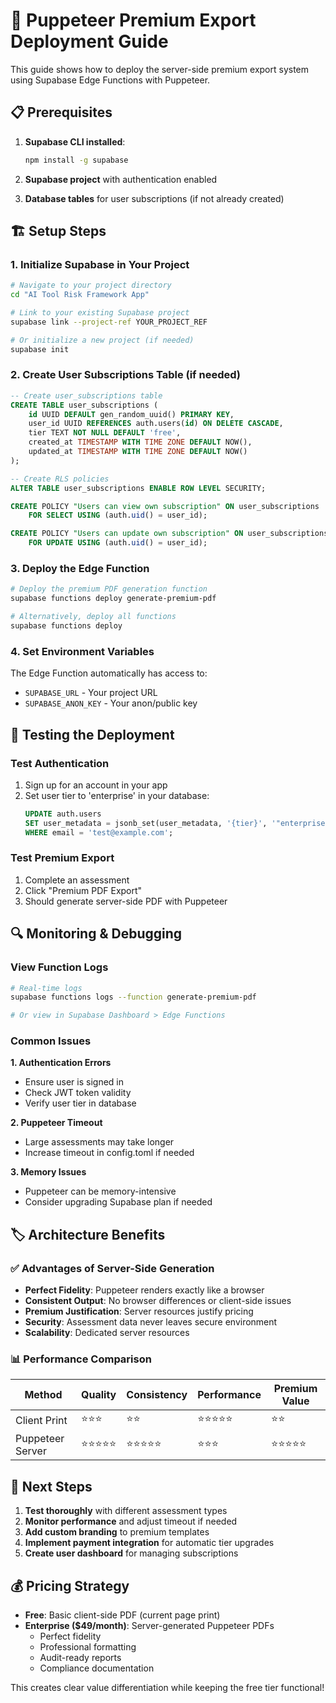 # 🚀 Puppeteer Premium Export Deployment Guide

This guide shows how to deploy the server-side premium export system using Supabase Edge Functions with Puppeteer.

## 📋 Prerequisites

1. **Supabase CLI installed**:
   ```bash
   npm install -g supabase
   ```

2. **Supabase project** with authentication enabled

3. **Database tables** for user subscriptions (if not already created)

## 🏗️ Setup Steps

### 1. Initialize Supabase in Your Project

```bash
# Navigate to your project directory
cd "AI Tool Risk Framework App"

# Link to your existing Supabase project
supabase link --project-ref YOUR_PROJECT_REF

# Or initialize a new project (if needed)
supabase init
```

### 2. Create User Subscriptions Table (if needed)

```sql
-- Create user_subscriptions table
CREATE TABLE user_subscriptions (
    id UUID DEFAULT gen_random_uuid() PRIMARY KEY,
    user_id UUID REFERENCES auth.users(id) ON DELETE CASCADE,
    tier TEXT NOT NULL DEFAULT 'free',
    created_at TIMESTAMP WITH TIME ZONE DEFAULT NOW(),
    updated_at TIMESTAMP WITH TIME ZONE DEFAULT NOW()
);

-- Create RLS policies
ALTER TABLE user_subscriptions ENABLE ROW LEVEL SECURITY;

CREATE POLICY "Users can view own subscription" ON user_subscriptions
    FOR SELECT USING (auth.uid() = user_id);

CREATE POLICY "Users can update own subscription" ON user_subscriptions
    FOR UPDATE USING (auth.uid() = user_id);
```

### 3. Deploy the Edge Function

```bash
# Deploy the premium PDF generation function
supabase functions deploy generate-premium-pdf

# Alternatively, deploy all functions
supabase functions deploy
```

### 4. Set Environment Variables

The Edge Function automatically has access to:
- `SUPABASE_URL` - Your project URL
- `SUPABASE_ANON_KEY` - Your anon/public key

## 🧪 Testing the Deployment

### Test Authentication

1. Sign up for an account in your app
2. Set user tier to 'enterprise' in your database:
   ```sql
   UPDATE auth.users 
   SET user_metadata = jsonb_set(user_metadata, '{tier}', '"enterprise"')
   WHERE email = 'test@example.com';
   ```

### Test Premium Export

1. Complete an assessment
2. Click "Premium PDF Export" 
3. Should generate server-side PDF with Puppeteer

## 🔍 Monitoring & Debugging

### View Function Logs

```bash
# Real-time logs
supabase functions logs --function generate-premium-pdf

# Or view in Supabase Dashboard > Edge Functions
```

### Common Issues

**1. Authentication Errors**
- Ensure user is signed in
- Check JWT token validity
- Verify user tier in database

**2. Puppeteer Timeout**
- Large assessments may take longer
- Increase timeout in config.toml if needed

**3. Memory Issues**
- Puppeteer can be memory-intensive
- Consider upgrading Supabase plan if needed

## 🏷️ Architecture Benefits

### ✅ Advantages of Server-Side Generation

- **Perfect Fidelity**: Puppeteer renders exactly like a browser
- **Consistent Output**: No browser differences or client-side issues  
- **Premium Justification**: Server resources justify pricing
- **Security**: Assessment data never leaves secure environment
- **Scalability**: Dedicated server resources

### 📊 Performance Comparison

| Method | Quality | Consistency | Performance | Premium Value |
|--------|---------|-------------|-------------|---------------|
| Client Print | ⭐⭐⭐ | ⭐⭐ | ⭐⭐⭐⭐⭐ | ⭐⭐ |
| Puppeteer Server | ⭐⭐⭐⭐⭐ | ⭐⭐⭐⭐⭐ | ⭐⭐⭐ | ⭐⭐⭐⭐⭐ |

## 🎯 Next Steps

1. **Test thoroughly** with different assessment types
2. **Monitor performance** and adjust timeout if needed
3. **Add custom branding** to premium templates
4. **Implement payment integration** for automatic tier upgrades
5. **Create user dashboard** for managing subscriptions

## 💰 Pricing Strategy

- **Free**: Basic client-side PDF (current page print)
- **Enterprise ($49/month)**: Server-generated Puppeteer PDFs
  - Perfect fidelity
  - Professional formatting
  - Audit-ready reports
  - Compliance documentation

This creates clear value differentiation while keeping the free tier functional! 